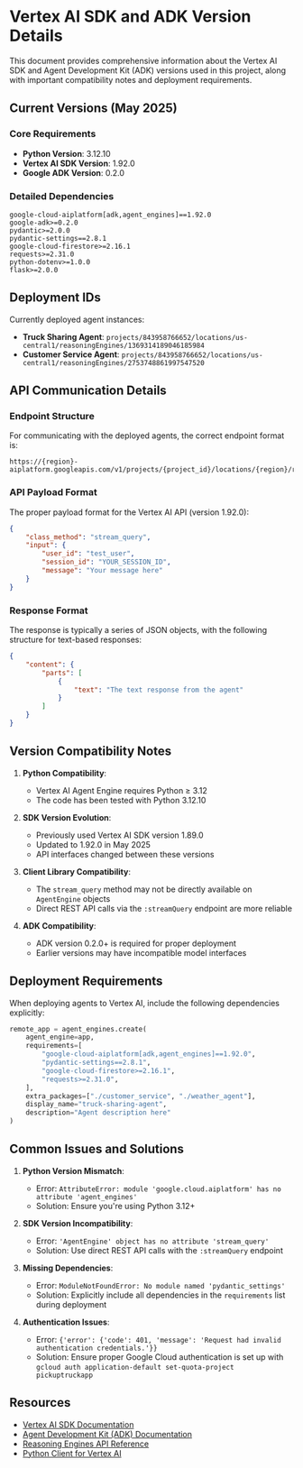 # Vertex AI SDK and ADK Version Details

This document provides comprehensive information about the Vertex AI SDK and Agent Development Kit (ADK) versions used in this project, along with important compatibility notes and deployment requirements.

## Current Versions (May 2025)

### Core Requirements

- **Python Version**: 3.12.10
- **Vertex AI SDK Version**: 1.92.0
- **Google ADK Version**: 0.2.0

### Detailed Dependencies

```
google-cloud-aiplatform[adk,agent_engines]==1.92.0
google-adk>=0.2.0
pydantic>=2.0.0
pydantic-settings==2.8.1
google-cloud-firestore>=2.16.1
requests>=2.31.0
python-dotenv>=1.0.0
flask>=2.0.0
```

## Deployment IDs

Currently deployed agent instances:

- **Truck Sharing Agent**: `projects/843958766652/locations/us-central1/reasoningEngines/1369314189046185984`
- **Customer Service Agent**: `projects/843958766652/locations/us-central1/reasoningEngines/2753748861997547520`

## API Communication Details

### Endpoint Structure

For communicating with the deployed agents, the correct endpoint format is:

```
https://{region}-aiplatform.googleapis.com/v1/projects/{project_id}/locations/{region}/reasoningEngines/{resource_id}:streamQuery
```

### API Payload Format

The proper payload format for the Vertex AI API (version 1.92.0):

```json
{
    "class_method": "stream_query",
    "input": {
        "user_id": "test_user",
        "session_id": "YOUR_SESSION_ID",
        "message": "Your message here"
    }
}
```

### Response Format

The response is typically a series of JSON objects, with the following structure for text-based responses:

```json
{
    "content": {
        "parts": [
            {
                "text": "The text response from the agent"
            }
        ]
    }
}
```

## Version Compatibility Notes

1. **Python Compatibility**:
   - Vertex AI Agent Engine requires Python ≥ 3.12
   - The code has been tested with Python 3.12.10

2. **SDK Version Evolution**:
   - Previously used Vertex AI SDK version 1.89.0
   - Updated to 1.92.0 in May 2025
   - API interfaces changed between these versions

3. **Client Library Compatibility**:
   - The `stream_query` method may not be directly available on `AgentEngine` objects
   - Direct REST API calls via the `:streamQuery` endpoint are more reliable

4. **ADK Compatibility**:
   - ADK version 0.2.0+ is required for proper deployment
   - Earlier versions may have incompatible model interfaces

## Deployment Requirements

When deploying agents to Vertex AI, include the following dependencies explicitly:

```python
remote_app = agent_engines.create(
    agent_engine=app,
    requirements=[
        "google-cloud-aiplatform[adk,agent_engines]==1.92.0",
        "pydantic-settings==2.8.1",
        "google-cloud-firestore>=2.16.1",
        "requests>=2.31.0",
    ],
    extra_packages=["./customer_service", "./weather_agent"],
    display_name="truck-sharing-agent",
    description="Agent description here"
)
```

## Common Issues and Solutions

1. **Python Version Mismatch**:
   - Error: `AttributeError: module 'google.cloud.aiplatform' has no attribute 'agent_engines'`
   - Solution: Ensure you're using Python 3.12+

2. **SDK Version Incompatibility**:
   - Error: `'AgentEngine' object has no attribute 'stream_query'`
   - Solution: Use direct REST API calls with the `:streamQuery` endpoint

3. **Missing Dependencies**:
   - Error: `ModuleNotFoundError: No module named 'pydantic_settings'`
   - Solution: Explicitly include all dependencies in the `requirements` list during deployment

4. **Authentication Issues**:
   - Error: `{'error': {'code': 401, 'message': 'Request had invalid authentication credentials.'}}`
   - Solution: Ensure proper Google Cloud authentication is set up with `gcloud auth application-default set-quota-project pickuptruckapp`

## Resources

- [Vertex AI SDK Documentation](https://cloud.google.com/vertex-ai/docs/python-sdk/use-vertex-ai-python-sdk)
- [Agent Development Kit (ADK) Documentation](https://cloud.google.com/vertex-ai/generative-ai/docs/agent-development/adk)
- [Reasoning Engines API Reference](https://cloud.google.com/vertex-ai/generative-ai/docs/reasoning-engines)
- [Python Client for Vertex AI](https://googleapis.dev/python/aiplatform/latest/index.html)